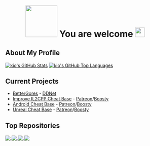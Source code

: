 <h1 align="center">
    <img src="https://github.com/k-i-o/k-i-o/assets/68398653/de927a90-8ff3-4010-bfb3-7ea938b41ac2" width="100px"> You are welcome <img src="https://user-images.githubusercontent.com/24259194/165423237-4c69cb8e-1ccb-4630-9f98-81291e10723b.gif" width="30px">
</h1>

<!-- https://kiocode.com -->
## About My Profile

<a href="https://github.com/anuraghazra/github-readme-stats"><img align="center" src="https://github-readme-stats.vercel.app/api?username=k-i-o&theme=tokyonight&title_color=e28d21&text_color=fff&include_all_commits=true&rank_icon=github&hide_border=true" alt="kio's GitHub Stats" /></a>
<a href="https://github.com/anuraghazra/github-readme-stats"><img align="center" src="https://github-readme-stats.vercel.app/api/top-langs/?username=k-i-o&theme=tokyonight&title_color=e28d21&text_color=fff&hide_progress=true&hide_border=true" alt="kio's GitHub Top Languages" /></a> 

## Current Projects

- [BetterGores](https://gores.pro) - [DDNet](https://store.steampowered.com/app/412220/DDNet/)
- [Improve IL2CPP Cheat Base](https://github.com/k-i-o/IL2CPPBaseByKio) - [Patreon](https://www.patreon.com/kiocode)/[Boosty](https://boosty.to/kiocode)
- [Android Cheat Base](https://github.com/k-i-o/AndroidCheatsBaseByKio) - [Patreon](https://www.patreon.com/kiocode)/[Boosty](https://boosty.to/kiocode)
- [Unreal Cheat Base](https://github.com/k-i-o/UEBaseByKio) - [Patreon](https://www.patreon.com/kiocode)/[Boosty](https://boosty.to/kiocode)


## Top Repositories

<a href="https://github.com/k-i-o/IL2CPPBaseByKio">
  <img align="center" src="https://github-readme-stats.vercel.app/api/pin/?username=k-i-o&repo=IL2CPPBaseByKio&theme=tokyonight&title_color=e28d21&text_color=fff&hide_border=true" />
</a>
<a href="https://github.com/k-i-o/AndroidCheatsBaseByKio">
  <img align="center" src="https://github-readme-stats.vercel.app/api/pin/?username=k-i-o&repo=AndroidCheatsBaseByKio&theme=tokyonight&title_color=e28d21&text_color=fff&hide_border=true" />
</a>
<a href="https://github.com/k-i-o/UEBaseByKio">
  <img align="center" src="https://github-readme-stats.vercel.app/api/pin/?username=k-i-o&repo=UEBaseByKio&theme=tokyonight&title_color=e28d21&text_color=fff&hide_border=true" />
</a>
<a href="https://github.com/k-i-o/CChat.TW">
  <img align="center" src="https://github-readme-stats.vercel.app/api/pin/?username=k-i-o&repo=CChat.TW&theme=tokyonight&title_color=e28d21&text_color=fff&hide_border=true" />
</a>

